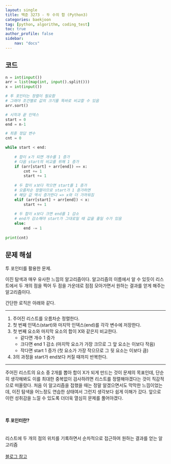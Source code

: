 ```yaml
---
layout: single
title: 백준 3273 - 두 수의 합 (Python3)
categories: baekjoon
tag: [python, algorithm, coding_test]
toc: true 
author_profile: false
sidebar:
    nav: "docs"
---
```


## 코드

```python
n = int(input())
arr = list(map(int, input().split()))
x = int(input())

# 투 포인터는 정렬이 필요함
# 그래야 조건별로 값의 크기를 똑바로 비교할 수 있음
arr.sort()

# 시작과 끝 인덱스
start = 0
end = n-1

# 최종 정답 변수
cnt = 0

while start < end:
    
    # 합이 x가 되면 개수를 1 증가
    # 다음 start의 비교를 위해 1 증가
    if (arr[start] + arr[end]) == x:
        cnt += 1
        start += 1
    
    # 두 합이 x보다 작으면 start를 1 증가
    # 오름차순 정렬이므로 start가 1 증가하면
    # 해당 값 역시 증가한다 => x와 더 가까워짐
    elif (arr[start] + arr[end]) < x:
        start += 1
    
    # 두 합이 x보다 크면 end를 1 감소
    # end가 감소해야 start가 그대로일 때 값을 줄일 수가 있음
    else:
        end -= 1
    
print(cnt)
```



## 문제 해설

투 포인터를 활용한 문제.

이진 탐색과 매우 유사한 느낌의 알고리즘이다. 알고리즘의 이름에서 알 수 있듯이 리스트에서 두 개의 점을 찍어 두 점을 가운데로 점점 모아가면서 원하는 결과를 얻게 해주는 알고리즘이다.

간단한 로직은 아래와 같다.

---

1. 주어진 리스트를 오름차순 정렬한다.
2. 첫 번째 인덱스(start)와 마지막 인덱스(end)를 각각 변수에 저장한다.
3. 첫 번째 요소와 마지막 요소의 합이 X와 같은지 비교한다.
   - 같다면 개수 1 증가
   - 크다면 end 1 감소 (마지막 요소가 가장 크므로 그 앞 요소는 이보다 작음)
   - 작다면 start 1 증가 (첫 요소가 가장 작으므로 그 뒷 요소는 이보다 큼)
4. 3의 과정을 start가 end보다 커질 때까지 반복한다.

---

주어진 리스트의 요소 중 2개를 뽑아 합이 X가 되게 만드는 것이 문제의 목표인데, 단순히 생각해봐도 이를 최대한 중복없이 검사하려면 리스트를 정렬해야겠다는 것이 직감적으로 떠올랐다. 처음 이 알고리즘을 접했을 때는 정말 알겠으면서도 막막한 느낌이었는데, 이진 탐색을 어느정도 연습한 상태여서 그런지 생각보다 쉽게 이해가 갔다. 앞으로 이런 성취감을 느낄 수 있도록 더더욱 열심히 문제를 풀어야겠다.

<br>

<div class='notice--success'>
    <h4>
        투 포인터란?
    </h4>
    <br/>
리스트에  두 개의 점의 위치를 기록하면서 순차적으로 접근하여 원하는 결과를 얻는 알고리즘
	<br/>
    <br/>
    <a href="https://ssungkang.tistory.com/entry/Algorithm-Two-Pointers-%ED%88%AC-%ED%8F%AC%EC%9D%B8%ED%84%B0" class="btn btn--info">블로그 참고</a><br/>
</div>
